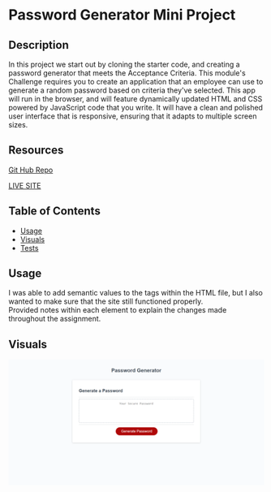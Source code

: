 # Password Generator Mini Project

## Description

In this project we start out by cloning the starter code, and creating a password generator that meets the Acceptance Criteria. This module's Challenge requires you to create an application that an employee can use to generate a random password based on criteria they've selected. This app will run in the browser, and will feature dynamically updated HTML and CSS powered by JavaScript code that you write. It will have a clean and polished user interface that is responsive, ensuring that it adapts to multiple screen sizes. 

## Resources
[Git Hub Repo]()

[LIVE SITE]()

## Table of Contents 

- [Usage](#usage)
- [Visuals](#visuals)
- [Tests](#tests)

## Usage
I was able to add semantic values to the tags within the HTML file, but I also wanted to make sure that the site still functioned properly.  
Provided notes within each element to explain the changes made throughout the assignment. 

## Visuals
![Mini Project imgage](./assets/images/passwordgenerator.png)

